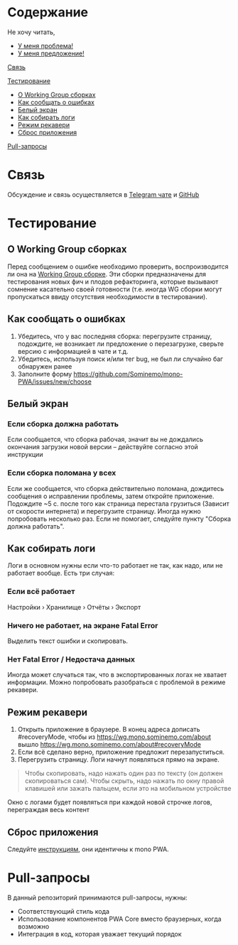 # Содержание

Не хочу читать,
* [У меня проблема!](https://github.com/Sominemo/mono-PWA/issues/new/choose)
* [У меня предложение!](https://github.com/Sominemo/mono-PWA/issues/new/choose)

[Связь](#связь)

[Тестирование](#тестирование)
* [О Working Group сборках](#о-working-group-сборках)
* [Как сообщать о ошибках](#как-сообщать-о-ошибках)
* [Белый экран](#белый-экран)
* [Как собирать логи](#как-собирать-логи)
* [Режим рекавери](#режим-рекавери)
* [Сброс приложения](#сброс-приложения)

[Pull-запросы](#pull-запросы)

# Связь
Обсуждение и связь осуществляется в [Telegram чате](https://t.me/joinchat/BEBMsBLX6NclKYzGkNlGNw) и [GitHub](https://github.com/Sominemo/mono-PWA/)

# Тестирование

## О Working Group сборках
Перед сообщением о ошибке необходимо проверить, воспроизводится ли она на [Working Group сборке](https://wg.mono.sominemo.com). Эти сборки предназначены для тестирования новых фич и плодов рефакторинга, которые вызывают сомнение касательно своей готовности (т.е. иногда WG сборки могут пропускаться ввиду отсутствия необходимости в тестировании).

## Как сообщать о ошибках
1) Убедитесь, что у вас последняя сборка: перегрузите страницу, подождите, не возникает ли предложение о перезагрузке, сверьте версию с информацией в чате и т.д.
2) Убедитесь, используя поиск и/или тег bug, не был ли случайно баг обнаружен ранее
3) Заполните форму https://github.com/Sominemo/mono-PWA/issues/new/choose

## Белый экран
### Если сборка должна работать
Если сообщается, что сборка рабочая, значит вы не дождались окончания загрузки новой версии – действуйте согласно этой инструкции

### Если сборка поломана у всех
Если же сообщается, что сборка действительно поломана, дождитесь сообщения о исправлении проблемы, затем откройте приложение. Подождите ~5 с. после того как страница перестала грузиться (Зависит от скорости интернета) и перегрузите страницу. Иногда нужно попробовать несколько раз. Если не помогает, следуйте пункту "Сборка должна работать".

## Как собирать логи
Логи в основном нужны если что-то работает не так, как надо, или не работает вообще. Есть три случая:

### Если всё работает
Настройки › Хранилище › Отчёты › Экспорт

### Ничего не работает, на экране Fatal Error
Выделить текст ошибки и скопировать.

### Нет Fatal Error / Недостача данных
Иногда может случаться так, что в экспортированных логах не хватает информации. Можно попробовать разобраться с проблемой в режиме рекавери.

## Режим рекавери
1) Открыть приложение в браузере. В конец адреса дописать #recoveryMode, чтобы из https://wg.mono.sominemo.com/about вышло https://wg.mono.sominemo.com/about#recoveryMode
2) Если всё сделано верно, приложение предложит перезапуститься.
3) Перегрузить страницу. Логи начнут появляться прямо на экране.
<blockquote>Чтобы скопировать, надо нажать один раз по тексту (он должен скопироваться сам). Чтобы скрыть, надо нажать по окну правой клавишей или зажать пальцем, если это на мобильном устройстве</blockquote>

Окно с логами будет появляться при каждой новой строчке логов, переграждая весь контент

## Сброс приложения
Следуйте [инструкциям](https://temply.procsec.top/help/article/ru/troubleshoot-loading-error), они идентичны к mono PWA.

# Pull-запросы
В данный репозиторий принимаются pull-запросы, нужны:
- Соответствующий стиль кода
- Использование компонентов PWA Core вместо браузерных, когда возможно
- Интеграция в код, которая уважает текущий порядок

